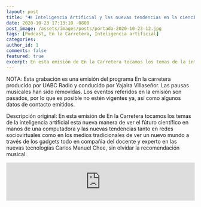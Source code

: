 ```yaml
---
layout: post
title: "🔊 Inteligencia Artificial y las nuevas tendencias en la ciencia"
date: 2020-10-23 17:13:10 -0800
post_image: /assets/images/posts/portada-2020-10-23-12.jpg
tags: [Podcast, En la Carretera, Inteligencia artificial]
categories:
author_id: 1
comments: false
featured: true
excerpt: En esta emisión de En la Carretera tocamos los temas de la inteligencia artificial esta nueva manera de ver el fúturo científico en manos de una computadora y las nuevas tendencias tanto en redes sociovirtuales como en los medios tradicionales de ver un nuevo mundo a través de los gadgets todo en compañia del docente y experto en las nuevas tecnologías Carlos Manuel Chee, sin olvidar la recomendación musical.
---
```

NOTA: Esta grabación es una emisión del programa En la carretera producido por UABC Radio y conducido por Yajaira Villaseñor. Las pausas musicales han sido removidas. Los eventos referidos en la emisión son pasados, por lo que es posible no estén vigentes ya, así como algunos datos de contacto emitidos.

Descripción original: En esta emisión de En la Carretera tocamos los temas de la inteligencia artificial esta nueva manera de ver el fúturo científico en manos de una computadora y las nuevas tendencias tanto en redes sociovirtuales como en los medios tradicionales de ver un nuevo mundo a través de los gadgets todo en compañia del docente y experto en las nuevas tecnologías Carlos Manuel Chee, sin olvidar la recomendación musical.

<iframe src="https://anchor.fm/tenemostecnologia/embed/episodes/Inteligencia-Artificial-y-las-nuevas-tendencias-en-la-ciencia-elfv9e" height="102px" width="100%" frameborder="0" scrolling="no"></iframe>